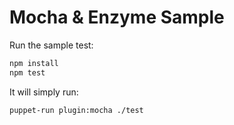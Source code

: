 # Mocha & Enzyme Sample

Run the sample test:

```sh
npm install
npm test
```

It will simply run:

```sh
puppet-run plugin:mocha ./test
```

